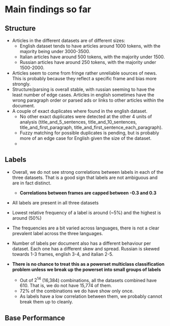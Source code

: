 # Main findings so far

## Structure

* Articles in the different datasets are of different sizes:
    * English dataset tends to have articles around 1000 tokens, with the majority being under 3000-3500.
    * Italian articles have around 500 tokens, with the majority under 1500.
    * Russian articles have around 250 tokens, with the majority under 1500-2000.
 * Articles seem to come from fringe rather unreliable sources of news. This is probably because they reflect a specific frame and bias more strongly.
 * Structure/parsing is overall stable, with russian seeming to have the least number of edge cases. Articles in english sometimes have the wrong paragraph order or parsed ads or links to other articles within the document.
 * A couple of exact duplicates where found in the english dataset.
    * No other exact duplicates were detected at the other 4 units of analysis (title_and_5_sentences, title_and_10_sentences, title_and_first_paragraph, title_and_first_sentence_each_paragraph).
    * Fuzzy matching for possible duplicates is pending, but is probably more of an edge case for English given the size of the dataset.
    * 


## Labels

* Overall, we do not see strong correlations between labels in each of the three datasets. That is a good sign that labels are not ambiguous and are in fact distinct.
    * **Correlations between frames are capped between -0.3 and 0.3**
 * All labels are present in all three datasets
 * Lowest relative frequency of a label is around (~5%) and the highest is around (50%)
 * The frequencies are a bit varied across languages, there is not a clear prevalent label across the three languages.
 * Number of labels per document also has a different behaviour per dataset. Each one has a different skew and spread. Russian is skewed towards 1-3 frames, english 3-4, and italian 2-5.  

 * **There is no chance to treat this as a powerset multiclass classification problem unless we break up the powerset into small groups of labels**
   * Out of $2^{14}$ (16,384) combinations, all the datasets combined have 610. That is, we do not have 15,774 of them.
   * 72% of the combinations we do have show only once.
   * As labels have a low correlation between them, we probably cannot break them up to cleanly.

## Base Performance 
